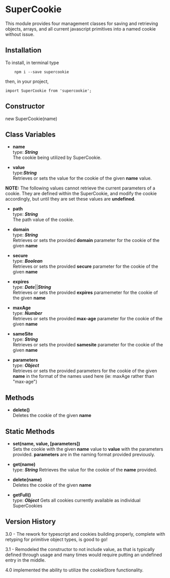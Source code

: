 # SuperCookie

This module provides four management classes for saving and retrieving objects, arrays, and all current javascript primitives into a named cookie without issue.

## Installation
To install, in terminal type

```
	npm i --save supercookie
```

then, in your project,

```
import SuperCookie from 'supercookie';
```  

## Constructor

new SuperCookie(name)

## Class Variables

* **name**  
type: ***String***  
The cookie being utilized by SuperCookie.

* **value**  
type:***String***  
Retrieves or sets the value for the cookie of the given **name** value.

**NOTE:** The following values cannot retrieve the current parameters of a cookie. They are defined within the SuperCookie, and modify the cookie accordingly, but until they are set these values are **undefined**.

* **path**  
type: ***String***  
The path value of the cookie.

* **domain**  
type: ***String***  
Retrieves or sets the provided **domain** parameter for the cookie of the given **name**

* **secure**  
type: ***Boolean***  
Retrieves or sets the provided **secure** parameter for the cookie of the given **name**

* **expires**  
type: ***Date***||***String***  
Retrieves or sets the provided **expires** paramemeter for the cookie of the given **name**

* **maxAge**  
type: ***Number***  
Retrieves or sets the provided **max-age** parameter for the cookie of the given **name**

* **sameSite**  
type: ***String***  
Retrieves or sets the provided **samesite** parameter for the cookie of the given **name**

* **parameters**  
type: ***Object***  
Retrieves or sets the provided parameters for the cookie of the given **name** in the format of the names used here (ie: maxAge rather than "max-age")

## Methods

* **delete()**  
Deletes the cookie of the given **name**

## Static Methods

* **set(name, value, [parameters])**  
Sets the cookie with the given **name** value to **value** with the parameters provided. **parameters** are in the naming format provided previously.

* **get(name)**  
type: ***String***
Retrieves the value for the cookie of the **name** provided.

* **delete(name)**  
Deletes the cookie of the given **name**

* **getFull()**  
type: ***Object***
Gets all cookies currently available as individual SuperCookies

## Version History

3.0 - The rework for typescript and cookies building properly, complete with retyping for primitive object types, is good to go!  

3.1 - Remodeled the constructor to not include value, as that is typically defined through usage and many times would require putting an undefined entry in the middle.

4.0 implemented the ability to utilize the cookieStore functionality.